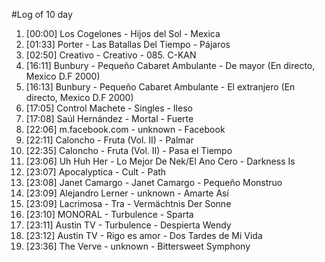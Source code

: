 #Log of 10 day

1. [00:00] Los Cogelones - Hijos del Sol - Mexica
1. [01:33] Porter - Las Batallas Del Tiempo - Pájaros
1. [02:50] Creativo - Creativo - 085. C-KAN
1. [16:11] Bunbury - Pequeño Cabaret Ambulante - De mayor (En directo, Mexico D.F 2000)
1. [16:13] Bunbury - Pequeño Cabaret Ambulante - El extranjero (En directo, Mexico D.F 2000)
1. [17:05] Control Machete - Singles - Ileso
1. [17:08] Saúl Hernández - Mortal - Fuerte
1. [22:06] m.facebook.com - unknown - Facebook
1. [22:11] Caloncho - Fruta (Vol. II) - Palmar
1. [22:35] Caloncho - Fruta (Vol. II) - Pasa el Tiempo
1. [23:06] Uh Huh Her - Lo Mejor De Nek/El Ano Cero - Darkness Is
1. [23:07] Apocalyptica - Cult - Path
1. [23:08] Janet Camargo - Janet Camargo - Pequeño Monstruo
1. [23:09] Alejandro Lerner - unknown - Amarte Así
1. [23:09] Lacrimosa - Tra - Vermächtnis Der Sonne
1. [23:10] MONORAL - Turbulence - Sparta
1. [23:11] Austin TV - Turbulence - Despierta Wendy
1. [23:12] Austin TV - Rigo es amor - Dos Tardes de Mi Vida
1. [23:36] The Verve - unknown - Bittersweet Symphony
